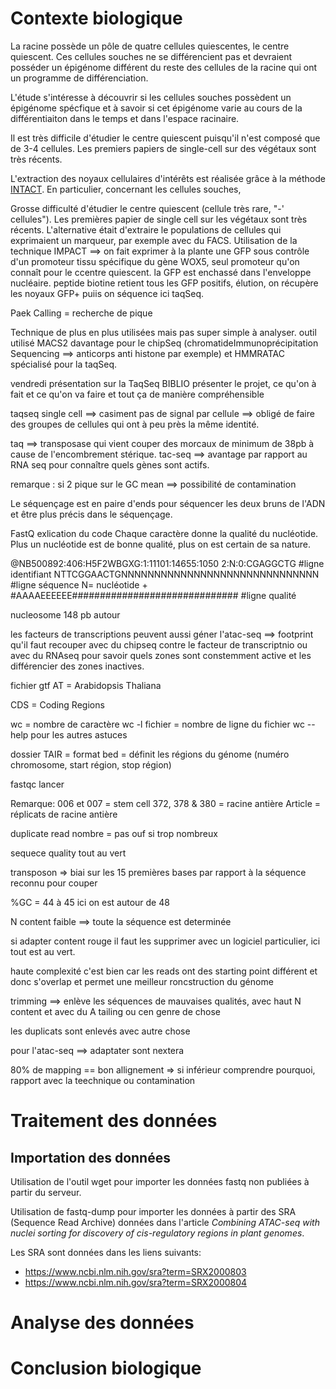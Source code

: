 # Contexte biologique

La racine possède un pôle de quatre cellules quiescentes, le centre quiescent. Ces cellules souches ne se différencient pas et devraient posséder un épigénome différent du reste des cellules de la racine qui ont un programme de différenciation.

L'étude s'intéresse à découvrir si les cellules souches possèdent un épigénome spécfique et à savoir si cet épigénome varie au cours de la différentiaiton dans le temps et dans l'espace racinaire.

Il est très difficile d'étudier le centre quiescent puisqu'il n'est composé que de 3-4 cellules. Les premiers papiers de single-cell sur des végétaux sont très récents.

L'extraction des noyaux cellulaires d'intérêts est réalisée grâce à la méthode [INTACT](https://pubmed.ncbi.nlm.nih.gov/21212783/). En particulier, concernant les cellules souches, 




Grosse difficulté d'étudier le centre quiescent (cellule très rare, "-' cellules"). Les premières papier de single cell sur les végétaux sont très récents. L'alternative était d'extraire le populations de cellules qui exprimaient un marqueur, par exemple avec du FACS.
Utilisation de la technique IMPACT ==> on fait exprimer à la plante une GFP sous contrôle d'un promoteur tissu spécifique du gène WOX5, seul promoteur qu'on connaît pour le ccentre quiescent. la GFP est enchassé dans l'enveloppe nucléaire. peptide biotine retient tous les GFP positifs, élution, on récupère les noyaux GFP+ puiis on séquence ici taqSeq.

Paek Calling = recherche de pique

Technique de plus en plus utilisées mais pas super simple à analyser.
outil utilisé MACS2 davantage pour le chipSeq (chromatideImmunoprécipitation Sequencing ==> anticorps anti histone par exemple)
et HMMRATAC spécialisé pour la taqSeq.

vendredi présentation sur la TaqSeq BIBLIO
présenter le projet, ce qu'on à fait et ce qu'on va faire et tout ça de manière compréhensible

taqseq single cell ==> casiment pas de signal par cellule ==> obligé de faire des groupes de cellules qui ont à peu près la même identité.

taq ==> transposase qui vient couper des morcaux de minimum de 38pb à cause de l'encombrement stérique.
tac-seq ==> avantage par rapport au RNA seq pour connaître quels gènes sont actifs.

remarque : si 2 pique sur le GC mean ==> possibilité de contamination

Le séquençage est en paire d'ends pour séquencer les deux bruns de l'ADN et être plus précis dans le séquençage.

FastQ exlication du code
Chaque caractère donne la qualité du nucléotide. Plus un nucléotide est de bonne qualité, plus on est certain de sa nature.

 @NB500892:406:H5F2WBGXG:1:11101:14655:1050 2:N:0:CGAGGCTG #ligne identifiant
 NTTCGGAACTGNNNNNNNNNNNNNNNNNNNNNNNNNNNNNN #ligne séquence N= nucléotide
 +
 #AAAAEEEEEE############################## #ligne qualité


nucleosome 148 pb autour

les facteurs de transcriptions peuvent aussi géner l'atac-seq ==> footprint qu'il faut recouper avec du chipseq contre le facteur de transcriptnio ou avec du RNAseq pour savoir quels zones sont constemment active et les différencier des zones inactives.

fichier gtf
AT = Arabidopsis Thaliana

CDS = Coding Regions

wc = nombre de caractère
wc -l fichier = nombre de ligne du fichier
wc --help pour les autres astuces


dossier TAIR = format bed = définit les régions du génome (numéro chromosome, start région, stop région)

fastqc lancer

Remarque:
006 et 007 = stem cell
372, 378 & 380 = racine antière
Article = réplicats de racine antière


duplicate read nombre = pas ouf si trop nombreux

sequece quality tout au vert

transposon =>  biai sur les 15 premières bases par rapport à la séquence reconnu pour couper

%GC = 44 à 45
ici on est autour de 48

N content faible ==> toute la séquence est determinée

si adapter content rouge il faut les supprimer avec un logiciel particulier, ici tout est au vert.

haute complexité c'est bien car les reads ont des starting point différent et donc s'overlap et permet une meilleur roncstruction du génome




trimming ==> enlève les séquences de mauvaises qualités, avec haut N content et avec du A tailing ou cen genre de chose

les duplicats sont enlevés avec autre chose

pour l'atac-seq ==> adaptater sont nextera



80% de mapping == bon allignement
=> si inférieur comprendre pourquoi, rapport avec la teechnique ou contamination



# Traitement des données

## Importation des données

Utilisation de l'outil wget pour importer les données fastq non publiées à partir du serveur.

Utilisation de fastq-dump pour importer les données à partir des SRA (Sequence Read Archive) données dans l'article *Combining ATAC-seq with nuclei sorting for discovery of cis-regulatory regions in plant genomes*.

Les SRA sont données dans les liens suivants:
- https://www.ncbi.nlm.nih.gov/sra?term=SRX2000803
- https://www.ncbi.nlm.nih.gov/sra?term=SRX2000804


# Analyse des données


# Conclusion biologique